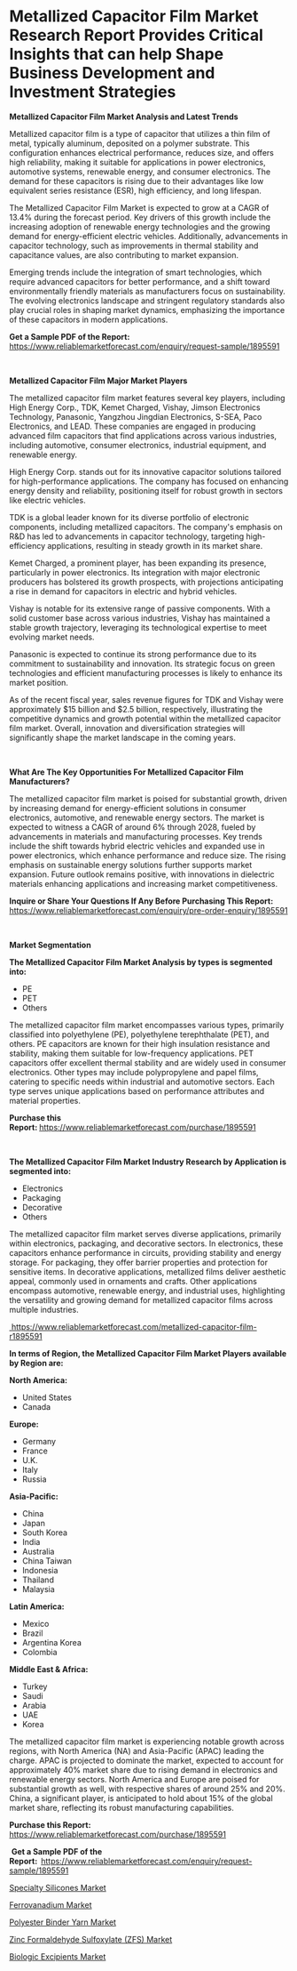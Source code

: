 <p><h1>Metallized Capacitor Film Market Research Report Provides Critical Insights that can help Shape Business Development and Investment Strategies</h1></p><p><strong>Metallized Capacitor Film Market Analysis and Latest Trends</strong></p>
<p><p>Metallized capacitor film is a type of capacitor that utilizes a thin film of metal, typically aluminum, deposited on a polymer substrate. This configuration enhances electrical performance, reduces size, and offers high reliability, making it suitable for applications in power electronics, automotive systems, renewable energy, and consumer electronics. The demand for these capacitors is rising due to their advantages like low equivalent series resistance (ESR), high efficiency, and long lifespan.</p><p>The Metallized Capacitor Film Market is expected to grow at a CAGR of 13.4% during the forecast period. Key drivers of this growth include the increasing adoption of renewable energy technologies and the growing demand for energy-efficient electric vehicles. Additionally, advancements in capacitor technology, such as improvements in thermal stability and capacitance values, are also contributing to market expansion. </p><p>Emerging trends include the integration of smart technologies, which require advanced capacitors for better performance, and a shift toward environmentally friendly materials as manufacturers focus on sustainability. The evolving electronics landscape and stringent regulatory standards also play crucial roles in shaping market dynamics, emphasizing the importance of these capacitors in modern applications.</p></p>
<p><strong>Get a Sample PDF of the Report:&nbsp;</strong> <a href="https://www.reliablemarketforecast.com/enquiry/request-sample/1895591?utm_campaign=2011&utm_medium=2&utm_source=Github&utm_content=ia&utm_term=04022025&utm_id=metallized-capacitor-film">https://www.reliablemarketforecast.com/enquiry/request-sample/1895591</a></p>
<p>&nbsp;</p>
<p><strong>Metallized Capacitor Film Major Market Players</strong></p>
<p><p>The metallized capacitor film market features several key players, including High Energy Corp., TDK, Kemet Charged, Vishay, Jimson Electronics Technology, Panasonic, Yangzhou Jingdian Electronics, S-SEA, Paco Electronics, and LEAD. These companies are engaged in producing advanced film capacitors that find applications across various industries, including automotive, consumer electronics, industrial equipment, and renewable energy.</p><p>High Energy Corp. stands out for its innovative capacitor solutions tailored for high-performance applications. The company has focused on enhancing energy density and reliability, positioning itself for robust growth in sectors like electric vehicles. </p><p>TDK is a global leader known for its diverse portfolio of electronic components, including metallized capacitors. The company's emphasis on R&D has led to advancements in capacitor technology, targeting high-efficiency applications, resulting in steady growth in its market share.</p><p>Kemet Charged, a prominent player, has been expanding its presence, particularly in power electronics. Its integration with major electronic producers has bolstered its growth prospects, with projections anticipating a rise in demand for capacitors in electric and hybrid vehicles.</p><p>Vishay is notable for its extensive range of passive components. With a solid customer base across various industries, Vishay has maintained a stable growth trajectory, leveraging its technological expertise to meet evolving market needs.</p><p>Panasonic is expected to continue its strong performance due to its commitment to sustainability and innovation. Its strategic focus on green technologies and efficient manufacturing processes is likely to enhance its market position.</p><p>As of the recent fiscal year, sales revenue figures for TDK and Vishay were approximately $15 billion and $2.5 billion, respectively, illustrating the competitive dynamics and growth potential within the metallized capacitor film market. Overall, innovation and diversification strategies will significantly shape the market landscape in the coming years.</p></p>
<p>&nbsp;</p>
<p><strong>What Are The Key Opportunities For Metallized Capacitor Film Manufacturers?</strong></p>
<p><p>The metallized capacitor film market is poised for substantial growth, driven by increasing demand for energy-efficient solutions in consumer electronics, automotive, and renewable energy sectors. The market is expected to witness a CAGR of around 6% through 2028, fueled by advancements in materials and manufacturing processes. Key trends include the shift towards hybrid electric vehicles and expanded use in power electronics, which enhance performance and reduce size. The rising emphasis on sustainable energy solutions further supports market expansion. Future outlook remains positive, with innovations in dielectric materials enhancing applications and increasing market competitiveness.</p></p>
<p><strong>Inquire or Share Your Questions If Any Before Purchasing This Report:</strong> <a href="https://www.reliablemarketforecast.com/enquiry/pre-order-enquiry/1895591?utm_campaign=2011&utm_medium=2&utm_source=Github&utm_content=ia&utm_term=04022025&utm_id=metallized-capacitor-film">https://www.reliablemarketforecast.com/enquiry/pre-order-enquiry/1895591</a></p>
<p>&nbsp;</p>
<p><strong>Market Segmentation</strong></p>
<p><strong>The Metallized Capacitor Film Market Analysis by types is segmented into:</strong></p>
<p><ul><li>PE</li><li>PET</li><li>Others</li></ul></p>
<p><p>The metallized capacitor film market encompasses various types, primarily classified into polyethylene (PE), polyethylene terephthalate (PET), and others. PE capacitors are known for their high insulation resistance and stability, making them suitable for low-frequency applications. PET capacitors offer excellent thermal stability and are widely used in consumer electronics. Other types may include polypropylene and papel films, catering to specific needs within industrial and automotive sectors. Each type serves unique applications based on performance attributes and material properties.</p></p>
<p><strong>Purchase this Report:&nbsp;</strong><a href="https://www.reliablemarketforecast.com/purchase/1895591?utm_campaign=2011&utm_medium=2&utm_source=Github&utm_content=ia&utm_term=04022025&utm_id=metallized-capacitor-film">https://www.reliablemarketforecast.com/purchase/1895591</a></p>
<p>&nbsp;</p>
<p><strong>The Metallized Capacitor Film Market Industry Research by Application is segmented into:</strong></p>
<p><ul><li>Electronics</li><li>Packaging</li><li>Decorative</li><li>Others</li></ul></p>
<p><p>The metallized capacitor film market serves diverse applications, primarily within electronics, packaging, and decorative sectors. In electronics, these capacitors enhance performance in circuits, providing stability and energy storage. For packaging, they offer barrier properties and protection for sensitive items. In decorative applications, metallized films deliver aesthetic appeal, commonly used in ornaments and crafts. Other applications encompass automotive, renewable energy, and industrial uses, highlighting the versatility and growing demand for metallized capacitor films across multiple industries.</p></p>
<p><a href="https://www.reliablemarketforecast.com/metallized-capacitor-film-r1895591?utm_campaign=2011&utm_medium=2&utm_source=Github&utm_content=ia&utm_term=04022025&utm_id=metallized-capacitor-film">&nbsp;https://www.reliablemarketforecast.com/metallized-capacitor-film-r1895591</a></p>
<p><strong>In terms of Region, the Metallized Capacitor Film Market Players available by Region are:</strong></p>
<p>
    <p> <strong> North America: </strong>
        <ul>
            <li>United States</li>
            <li>Canada</li>
        </ul>
        </p> 
    <p> <strong> Europe: </strong>
        <ul>
            <li>Germany</li>
            <li>France</li>
            <li>U.K.</li>
            <li>Italy</li>
            <li>Russia</li>
        </ul>
        </p> 
    <p> <strong> Asia-Pacific: </strong>
        <ul>
            <li>China</li>
            <li>Japan</li>
            <li>South Korea</li>
            <li>India</li>
            <li>Australia</li>
            <li>China Taiwan</li>
            <li>Indonesia</li>
            <li>Thailand</li>
            <li>Malaysia</li>
        </ul>
        </p> 
    <p> <strong> Latin America: </strong>
        <ul>
            <li>Mexico</li>
            <li>Brazil</li>
            <li>Argentina Korea</li>
            <li>Colombia</li>
        </ul>
        </p> 
    <p> <strong> Middle East & Africa: </strong>
        <ul>
            <li>Turkey</li>
            <li>Saudi</li>
            <li>Arabia</li>
            <li>UAE</li>
            <li>Korea</li>
        </ul>
    </p>
    </p>
<p><p>The metallized capacitor film market is experiencing notable growth across regions, with North America (NA) and Asia-Pacific (APAC) leading the charge. APAC is projected to dominate the market, expected to account for approximately 40% market share due to rising demand in electronics and renewable energy sectors. North America and Europe are poised for substantial growth as well, with respective shares of around 25% and 20%. China, a significant player, is anticipated to hold about 15% of the global market share, reflecting its robust manufacturing capabilities.</p></p>
<p><strong>Purchase this Report: </strong><a href="https://www.reliablemarketforecast.com/purchase/1895591?utm_campaign=2011&utm_medium=2&utm_source=Github&utm_content=ia&utm_term=04022025&utm_id=metallized-capacitor-film">https://www.reliablemarketforecast.com/purchase/1895591</a></p>
<p>&nbsp;<strong>Get a Sample PDF of the Report:&nbsp;&nbsp;</strong><a href="https://www.reliablemarketforecast.com/enquiry/request-sample/1895591?utm_campaign=2011&utm_medium=2&utm_source=Github&utm_content=ia&utm_term=04022025&utm_id=metallized-capacitor-film">https://www.reliablemarketforecast.com/enquiry/request-sample/1895591</a></p>
<p><strong></strong></p>
<p><p><a href="https://www.linkedin.com/pulse/precise-information-specialty-silicones-market-size-share-dgaje?utm_campaign=2011&utm_medium=2&utm_source=Github&utm_content=ia&utm_term=04022025&utm_id=metallized-capacitor-film">Specialty Silicones Market</a></p><p><a href="https://www.linkedin.com/pulse/size-share-projected-growth-rate-ferrovanadium-marketwith-ipaie?utm_campaign=2011&utm_medium=2&utm_source=Github&utm_content=ia&utm_term=04022025&utm_id=metallized-capacitor-film">Ferrovanadium Market</a></p><p><a href="https://github.com/ChiragRp1/Market-Research-Report-List-7/blob/main/polyester-binder-yarn-market.md?utm_campaign=2011&utm_medium=2&utm_source=Github&utm_content=ia&utm_term=04022025&utm_id=metallized-capacitor-film">Polyester Binder Yarn Market</a></p><p><a href="https://github.com/amoakuolaopa/Market-Research-Report-List-1/blob/main/zinc-formaldehyde-sulfoxylate-zfs-market.md?utm_campaign=2011&utm_medium=2&utm_source=Github&utm_content=ia&utm_term=04022025&utm_id=metallized-capacitor-film">Zinc Formaldehyde Sulfoxylate (ZFS) Market</a></p><p><a href="https://www.linkedin.com/pulse/biologic-excipients-market-dynamics-future-growth-prediction-7tnse?utm_campaign=2011&utm_medium=2&utm_source=Github&utm_content=ia&utm_term=04022025&utm_id=metallized-capacitor-film">Biologic Excipients Market</a></p></p>